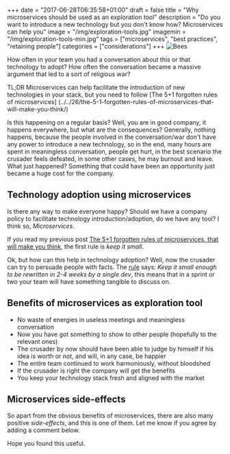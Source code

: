 +++
date = "2017-06-28T06:35:58+01:00"
draft = false
title = "Why microservices should be used as an exploration tool"
description = "Do you want to introduce a new technology but you don't know how? Microservices can help you"
image = "/img/exploration-tools.jpg"
imagemin = "/img/exploration-tools-min.jpg"
tags = ["microservices", "best practices", "retaining people"]
categories = ["considerations"]
+++
![Bees](/img/exploration-tools.jpg)

How often in your team you had a conversation about this or that technology to adopt? How often the conversation became a massive argument that led to a sort of religious war?
 
TL;DR
Microservices can help facilitate the introduction of new technologies in your stack, but you need to follow [The 5+1 forgotten rules of microservices]
(../../26/the-5-1-forgotten-rules-of-microservices-that-will-make-you-think/)

Is this happening on a regular basis? Well, you are in good company, it happens everywhere, but what are the consequences? Generally, nothing happens, because the people involved in the conversation/war don't have any power to introduce a new technology, so in the end, many hours are spent in meaningless conversation, people get hurt, in the best scenario the crusader feels defeated, in some other cases, he may burnout and leave. 
What just happened? Something that could have been an opportunity just became a huge cost for the company.
 
## Technology adoption using microservices
Is there any way to make everyone happy? Should we have a company policy to facilitate technology introduction/adoption, do we have any tool? I think so, *Microservices*.

If you read my previous post [The 5+1 forgotten rules of microservices, that will make you think](../../26/the-5-1-forgotten-rules-of-microservices-that-will-make-you-think/), the first rule is *keep it small*.
 
Ok, but how can this help in technology adoption? Well, now the crusader can try to persuade people with facts. The [rule](../../26/the-5-1-forgotten-rules-of-microservices-that-will-make-you-think/) says: *Keep it small enough to be rewritten in 2-4 weeks by a single dev*, this means that in a sprint or two your team will have something tangible to discuss on.
 
## Benefits of microservices as exploration tool
- No waste of energies in useless meetings and meaningless conversation
- Now you have got something to show to other people (hopefully to the relevant ones)
- The crusader by now should have been able to judge by himself if his idea is worth or not, and will, in any case, be happier
- The entire team continued to work harmoniously, without bloodshed
- If the crusader is right the company will get the benefits
- You keep your technology stack fresh and aligned with the market
 
## Microservices side-effects
 
So apart from the obvious benefits of microservices, there are also many positive *side-effects*, and this is one of them. Let me know if you agree by adding a comment below. 

Hope you found this useful.
